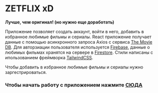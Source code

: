 # ZETFLIX xD

**Лучше, чем оригинал! (но нужно еще доработать)**

Приложение позволяет создать аккаунт, войти в него, добавить в избранное любимые фильмы и сериалы. React приложение получает данные с помощью асинхронного запроса Axios с сервиса [The Movie DB](https://www.themoviedb.org). Для авторзиации пользователя используется [Firebase](https://firebase.google.com/), данные о любимых фильмах хранятся на сервере в [Firestore](https://firebase.google.com/docs/firestore). Стили написаны с ипользованием фреймворка [TailwindCSS](https://tailwindcss.com/).

Чтобы добавить в избранное любимые фильмы и сериалы нужно заргестрироваться.

### Чтобы начать работу с приложением нажмите [СЮДА](https://enjirtmnv.github.io/movie-app/)
